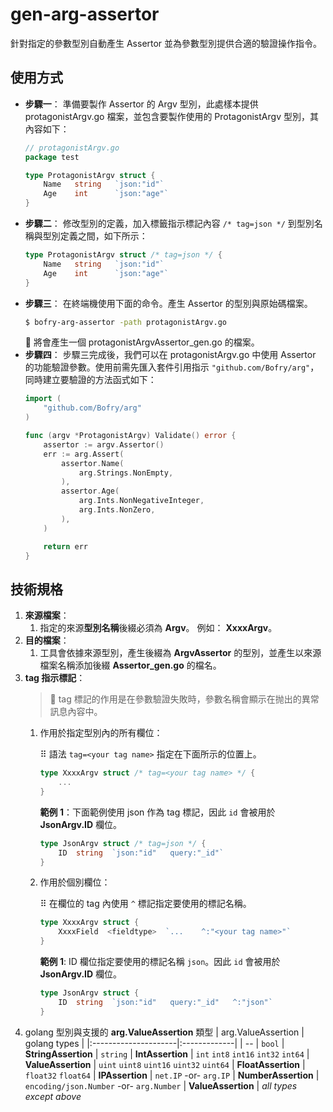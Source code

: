 gen-arg-assertor
================
針對指定的參數型別自動產生 Assertor 並為參數型別提供合適的驗證操作指令。

## **使用方式**
- **步驟一**： 準備要製作 Assertor 的 Argv 型別，此處樣本提供 protagonistArgv.go 檔案，並包含要製作使用的 ProtagonistArgv 型別，其內容如下：
    ```go
    // protagonistArgv.go
    package test

    type ProtagonistArgv struct {
        Name   string   `json:"id"`
        Age    int      `json:"age"`
    }
    ```
- **步驟二**： 修改型別的定義，加入標籤指示標記內容 `/* tag=json */` 到型別名稱與型別定義之間，如下所示：
    ```go
    type ProtagonistArgv struct /* tag=json */ {
        Name   string   `json:"id"`
        Age    int      `json:"age"`
    }
    ```
- **步驟三**： 在終端機使用下面的命令。產生 Assertor 的型別與原始碼檔案。
    ```bash
    $ bofry-arg-assertor -path protagonistArgv.go
    ```
    📝 將會產生一個 protagonistArgvAssertor_gen.go 的檔案。
- **步驟四**： 步驟三完成後，我們可以在 protagonistArgv.go 中使用 Assertor 的功能驗證參數。使用前需先匯入套件引用指示 `"github.com/Bofry/arg"`，同時建立要驗證的方法函式如下：
    ```go
    import (
        "github.com/Bofry/arg"
    )
    ```
    ```go
    func (argv *ProtagonistArgv) Validate() error {
        assertor := argv.Assertor()
        err := arg.Assert(
            assertor.Name(
                arg.Strings.NonEmpty,
            ),
            assertor.Age(
                arg.Ints.NonNegativeInteger,
                arg.Ints.NonZero,
            ),
        )

        return err
    }
    ```

## **技術規格**
1. **來源檔案**：
   1. 指定的來源**型別名稱**後綴必須為 **Argv**。 例如： **XxxxArgv**。
2. **目的檔案**：
   1. 工具會依據來源型別，產生後綴為 **ArgvAssertor** 的型別，並產生以來源檔案名稱添加後綴 **Assertor_gen.go** 的檔名。
3. **tag 指示標記**：
   > 💬 tag 標記的作用是在參數驗證失敗時，參數名稱會顯示在抛出的異常訊息內容中。
   1. 作用於指定型別內的所有欄位：
      
      ⠿ 語法 `tag=<your tag name>` 指定在下面所示的位置上。
        ```go
        type XxxxArgv struct /* tag=<your tag name> */ {
            ...
        }
        ```
        **範例 1**：下面範例使用 json 作為 tag 標記，因此 `id` 會被用於 **JsonArgv.ID** 欄位。
        ```go
        type JsonArgv struct /* tag=json */ {
            ID  string  `json:"id"   query:"_id"`
        }
        ```
   2. 作用於個別欄位：

        ⠿ 在欄位的 tag 內使用 `^` 標記指定要使用的標記名稱。
        ```go
        type XxxxArgv struct {
            XxxxField  <fieldtype>  `...    ^:"<your tag name>"`
        }
        ```
        **範例 1**: ID 欄位指定要使用的標記名稱 `json`。因此 `id` 會被用於 **JsonArgv.ID** 欄位。
        ```go
        type JsonArgv struct {
            ID  string  `json:"id"   query:"_id"   ^:"json"`
        }
        ```
4. golang 型別與支援的 **arg.ValueAssertion** 類型 
   | arg.ValueAssertion   | golang types |
   |:---------------------|:-------------|
   | --                   | `bool`
   | **StringAssertion**  | `string`
   | **IntAssertion**     | `int` `int8` `int16` `int32` `int64`
   | **ValueAssertion**   | `uint` `uint8` `uint16` `uint32` `uint64`
   | **FloatAssertion**   | `float32` `float64`
   | **IPAssertion**      | `net.IP` -or- `arg.IP`
   | **NumberAssertion**  | `encoding/json.Number` -or- `arg.Number`
   | **ValueAssertion**   | *all types except above*


